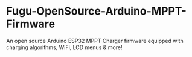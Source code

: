 # Fugu-OpenSource-Arduino-MPPT-Firmware
An open source Arduino ESP32 MPPT Charger firmware equipped with charging algorithms, WiFi, LCD menus &amp; more!
